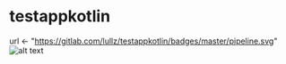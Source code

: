 # testappkotlin

url <- "https://gitlab.com/lullz/testappkotlin/badges/master/pipeline.svg"
![alt text](https://gitlab.com/lullz/testappkotlin/badges/master/pipeline.svg)
